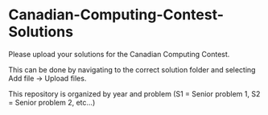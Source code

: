 # Canadian-Computing-Contest-Solutions
Please upload your solutions for the Canadian Computing Contest.

This can be done by navigating to the correct solution folder and selecting Add file -> Upload files.

This repository is organized by year and problem (S1 = Senior problem 1, S2 = Senior problem 2, etc...)

